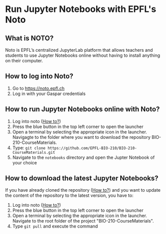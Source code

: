 # Run Jupyter Notebooks with EPFL's Noto

## What is NOTO?

Noto is EPFL’s centralized JupyterLab platform that allows teachers and students to use Jupyter Notebooks online without having to install anything on their computer.

## How to log into Noto?
1. Go to https://noto.epfl.ch
2. Log in with your Gaspar credentials

## How to run Jupyter Notebooks online with Noto?
1. Log into noto ([How to?](#how-to-log-into-noto))
3. Press the blue button in the top left corner to open the launcher
4. Open a terminal by selecting the appropriate icon in the launcher. Navigagte to the folder where you want to download the repository BIO-210-CourseMaterials.
5. Type: `git clone https://github.com/EPFL-BIO-210/BIO-210-CourseMaterials.git`
6. Navigate to the `notebooks` directory and open the Jupter Notebook of your choice

## How to download the latest Jupyter Notebooks?
If you have already cloned the repository ([How to?](#how-to-run-jupyter-notebooks-online-with-noto)) and you want to update the content of the repository to the latest version, you have to:

1. Log into noto ([How to?](#how-to-log-into-noto))
3. Press the blue button in the top left corner to open the launcher
1. Open a terminal by selecting the appropriate icon in the launcher. Navigate to the root folder of the project "BIO-210-CourseMaterials".
5. Type `git pull` and execute the command
